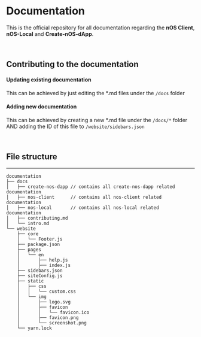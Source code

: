 # Documentation
This is the official repository for all documentation regarding the **nOS Client**, **nOS-Local** and **Create-nOS-dApp**.

&nbsp;

## Contributing to the documentation
#### Updating existing documentation
This can be achieved by just editing the *.md files under the `/docs` folder


#### Adding new documentation
This can be achieved by creating a new *.md file under the `/docs/*` folder
AND adding the ID of this file to `/website/sidebars.json`

&nbsp;

## File structure
---
```
documentation
├── docs
│   ├── create-nos-dapp // contains all create-nos-dapp related documentation
│   ├── nos-client      // contains all nos-client related documentation
│   ├── nos-local       // contains all nos-local related documentation
│   ├── contributing.md
│   └── intro.md
└── website
    ├── core
    │   └── Footer.js
    ├── package.json
    ├── pages
    │   └── en
    │       ├── help.js
    │       ├── index.js
    ├── sidebars.json
    ├── siteConfig.js
    ├── static
    │   ├── css
    │   │   └── custom.css
    │   └── img
    │       ├── logo.svg
    │       ├── favicon
    │       │   └── favicon.ico
    │       ├── favicon.png
    │       └── screenshot.png
    └── yarn.lock
```
